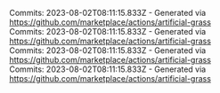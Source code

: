 Commits: 2023-08-02T08:11:15.833Z - Generated via https://github.com/marketplace/actions/artificial-grass
<br>
Commits: 2023-08-02T08:11:15.833Z - Generated via https://github.com/marketplace/actions/artificial-grass
<br>
Commits: 2023-08-02T08:11:15.833Z - Generated via https://github.com/marketplace/actions/artificial-grass
<br>
Commits: 2023-08-02T08:11:15.833Z - Generated via https://github.com/marketplace/actions/artificial-grass
<br>
